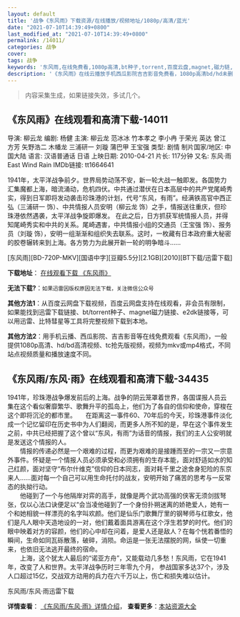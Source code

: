 ```yaml
---
layout: default
title: '战争《东风雨》下载资源/在线播放/视频地址/1080p/高清/蓝光'
date: "2021-07-10T14:39:49+0800"
last_modified_at: "2021-07-10T14:39:49+0800"
permalink: /14011/
categories: 战争
cover:
tags: 战争
keywords: '东风雨,在线免费看,1080p高清,bt种子,torrent,百度云盘,magnet,磁力链,迅雷下载资源'
description: '《东风雨》在线云播放手机西瓜影院吉吉影音免费看，1080p高清bd/hd未删减完整版和tc抢先枪版，mkv/mp4格式，附带bt/torrent种子、magnet/磁力链、百度云盘、网盘资源迅雷下载链接'
---
```


>内容采集生成，如果链接失效，多试几个。


## 《东风雨》在线观看和高清下载-14011

导演: 柳云龙 编剧: 杨健 主演: 柳云龙 范冰冰 竹本孝之 李小冉 于荣光 英达 曾江 方芳 矢野浩二 木幡龙 三浦研一 刘璇 蒲巴甲 王宝强 类型: 剧情 制片国家/地区: 中国大陆 语言: 汉语普通话 日语 上映日期: 2010-04-21 片长: 117分钟 又名: 东风·雨 East Wind Rain IMDb链接: tt1664641

1941年，太平洋战争前夕。世界局势动荡不安，新一轮大战一触即发。各国势力汇集魔都上海，暗流涌动，危机四伏。中共通过潜伏在日本高层中的共产党尾崎秀实，得到日军即将发动袭击珍珠港的计划，代号“东风，有雨”。经满铁高官中西正弘（三浦研一 饰）、中共情报人员安明（柳云龙 饰）之手，情报送往重庆，但珍珠港依然遇袭，太平洋战争旋即爆发。 在此之后，日方抓获军统情报人员，并得知尾崎秀实和中共的关系。尾崎遇害，中共情报小组的交通员（王宝强 饰）、报务员（刘璇 饰），安明一组渐渐和组织失去联系。这时，一枚藏有日本政府重大秘密的胶卷辗转来到上海。各方势力为此展开新一轮的明争暗斗……


[东风雨][BD-720P-MKV][国语中字][豆瓣5.5分][2.1GB][2010][BT下载/迅雷下载]

**下载地址**： [在线观看下载 《东风雨》](https://www.btdx8.com/torrent/east_wind_rain_2010.html) 


**无法下载?**：`如果迅雷因版权原因无法下载，关注微信公众号 `

**其他方法1**：从百度云网盘下载视频，百度云网盘支持在线观看，非会员有限制，如果能找到迅雷下载链接、bt/torrent种子、magnet磁力链接、e2dk链接等，可以用迅雷、比特彗星等工具将完整视频下载到本地。

**其他方法2**：用手机云播、西瓜影院、吉吉影音等在线免费观看《东风雨》，一般提供1080p高清、hd/bd高清视频、tc抢先版视频，视频为mkv或mp4格式，不同站点视频质量和播放速度不同。


## 《东风雨/东风·雨》在线观看和高清下载-34435

1941年，珍珠港战争爆发前后的上海。战争的阴云笼罩着世界，各国谍报人员云集在这个看似奢靡繁华、歌舞升平的孤岛上，他们为了各自的信仰和使命，穿梭在这个即将沉沦的都市里。　　在距离这一事件60、70年后的今天，珍珠港事件淡化成一个记忆留印在历史书中为人们翻阅，而更多人所不知的是，早在这个事件发生之前，中共已经把握了这个曾以&ldquo;东风，有雨&rdquo;为话音的情报，我们的主人公安明就是发送这个情报的人。<br />　　情报的传递必然是一个艰难的过程，而更为艰难的是接踵而至的一宗又一宗意外事件。怀疑是一个情报人员必须承受和必须拥有的生存本能，面对舒适如水的知己红颜，面对坚守&ldquo;布尔什维克”信仰的日本同志，面对耗千里之途舍身犯险的东京来人……面对每一个自己可以用生命托付的战友，安明开始了痛苦的思考与一反常态的执拗行动。<br />　　他碰到了一个与他隔岸对弈的高手，就像是两个武功高强的侠客无须剑拔弩张，仅以心法口诀便足以&ldquo;会当凌他碰到了一个身份扑朔迷离的娇艳爱人，她有一个和她相貌一样漂亮的名字叫欢颜。他们是仙乐门歌舞厅里的钢琴师与红歌女，他们是凡人眼中天造地设的一对，他们戴着面具游离在这个浮生若梦的时代。他们的眼中映着对方的容颜，他们的心中却在问着，是爱人还是敌人？在每个恍若番悟的瞬间，生命如同瓦砾散落，破碎，消陨。命运是一张无法摆脱的网，纵使一切重来，也依旧无法逃开最终的宿命。<br />　　上海，这个犹太人最后的“诺亚方舟”，又能载动几多愁！东风雨，它在1941年，改变了人和世界。太平洋战争历时三年零九个月， 参战国家多达37个，涉及人口超过15亿，交战双方动用的兵力在六千万以上，伤亡和损失难以估计。


东风雨/东风·雨迅雷下载

**详情查看**： [《东风雨/东风·雨》详情介绍](/movie/34435/)， **查看更多**：[本站资源大全](/movie/t/all/)


